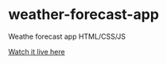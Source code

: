 # weather-forecast-app
 Weathe forecast app HTML/CSS/JS

<a href="https://dasilvamatheusp.github.io/weather-forecast-app/" target="_blank">Watch it live here</a>

